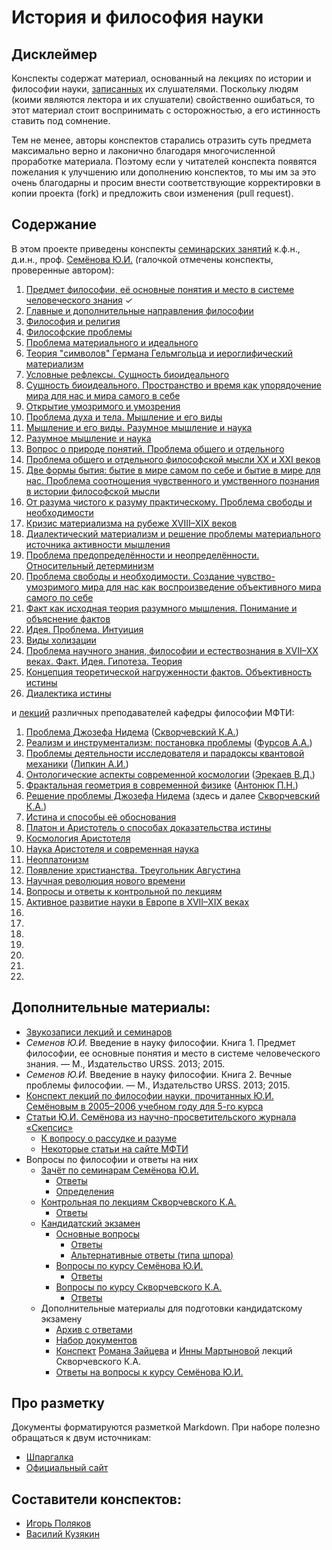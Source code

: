 # История и философия науки


## Дисклеймер
Конспекты содержат материал, основанный на лекциях по истории и философии науки, [записанных](https://drive.google.com/open?id=0By-rYPzw7raEampzQ291cWwwcFE) их слушателями.
Поскольку людям (коими являются лектора и их слушатели) свойственно ошибаться, то этот материал стоит воспринимать с осторожностью, а его истинность ставить под сомнение.

Тем не менее, авторы конспектов старались отразить суть предмета максимально верно и лаконично благодаря многочисленной проработке материала.
Поэтому если у читателей конспекта появятся пожелания к улучшению или дополнению конспектов, то мы им за это очень благодарны и просим внести соответствующие корректировки в копии проекта (fork) и предложить свои изменения (pull request).


## Содержание
В этом проекте приведены конспекты [семинарских занятий](https://github.com/noggatur/philosophy/blob/master/Seminars/) к.ф.н., д.и.н., проф. [Семёнова Ю.И.](https://ru.wikipedia.org/wiki/Семёнов,_Юрий_Иванович) (галочкой отмечены конспекты, проверенные автором):

1. [Предмет философии, её основные понятия и место в системе человеческого знания](https://github.com/noggatur/philosophy/blob/master/Seminars/Seminar_01.md) &#10003;
2. [Главные и дополнительные направления философии](https://github.com/noggatur/philosophy/blob/master/Seminars/Seminar_02.md)
3. [Философия и религия](https://github.com/noggatur/philosophy/blob/master/Seminars/Seminar_03.md)
4. [Философские проблемы](https://github.com/noggatur/philosophy/blob/master/Seminars/Seminar_04.md)
5. [Проблема материального и идеального](https://github.com/noggatur/philosophy/blob/master/Seminars/Seminar_05.md)
6. [Теория "символов" Германа Гельмгольца и иероглифический материализм](https://github.com/noggatur/philosophy/blob/master/Seminars/Seminar_06.md)
7. [Условные рефлексы. Сущность биоидеального](https://github.com/noggatur/philosophy/blob/master/Seminars/Seminar_07.md)
8. [Сущность биоидеального. Пространство и время как упорядочение мира для нас и мира самого в себе](https://github.com/noggatur/philosophy/blob/master/Seminars/Seminar_08.md)
9. [Открытие умозримого и умозрения](https://github.com/noggatur/philosophy/blob/master/Seminars/Seminar_09.md)
10. [Проблема духа и тела. Мышление и его виды](https://github.com/noggatur/philosophy/blob/master/Seminars/Seminar_10.md)
11. [Мышление и его виды. Разумное мышление и наука](https://github.com/noggatur/philosophy/blob/master/Seminars/Seminar_11.md)
12. [Разумное мышление и наука](https://github.com/noggatur/philosophy/blob/master/Seminars/Seminar_12.md)
13. [Вопрос о природе понятий. Проблема общего и отдельного](https://github.com/noggatur/philosophy/blob/master/Seminars/Seminar_13.md)
14. [Проблема общего и отдельного философской мысли XX и XXI веков](https://github.com/noggatur/philosophy/blob/master/Seminars/Seminar_14.md)
15. [Две формы бытия: бытие в мире самом по себе и бытие в мире для нас. Проблема соотношения чувственного и умственного познания в истории философской мысли](https://github.com/noggatur/philosophy/blob/master/Seminars/Seminar_15.md)
16. [От разума чистого к разуму практическому. Проблема свободы и необходимости](https://github.com/noggatur/philosophy/blob/master/Seminars/Seminar_16.md)
17. [Кризис материализма на рубеже XVIII–XIX веков](https://github.com/noggatur/philosophy/blob/master/Seminars/Seminar_17.md)
18. [Диалектический материализм и решение проблемы материального источника активности мышления](https://github.com/noggatur/philosophy/blob/master/Seminars/Seminar_18.md)
19. [Проблема предопределённости и неопределённости. Относительный детерминизм](https://github.com/noggatur/philosophy/blob/master/Seminars/Seminar_19.md)
20. [Проблема свободы и необходимости. Создание чувство-умозримого мира для нас как воспроизведение объективного мира самого по себе](https://github.com/noggatur/philosophy/blob/master/Seminars/Seminar_20.md)
21. [Факт как исходная теория разумного мышления. Понимание и объяснение фактов](https://github.com/noggatur/philosophy/blob/master/Seminars/Seminar_21.md)
22. [Идея. Проблема. Интуиция](https://github.com/noggatur/philosophy/blob/master/Seminars/Seminar_22.md)
23. [Виды холизации](https://github.com/noggatur/philosophy/blob/master/Seminars/Seminar_23.md)
24. [Проблема научного знания, философии и естествознания в XVII–XX веках. Факт. Идея. Гипотеза. Теория](https://github.com/noggatur/philosophy/blob/master/Seminars/Seminar_24.md)
25. [Концепция теоретической нагруженности фактов. Объективность истины](https://github.com/noggatur/philosophy/blob/master/Seminars/Seminar_25.md)
26. [Диалектика истины](https://github.com/noggatur/philosophy/blob/master/Seminars/Seminar_26.md)

и [лекций](https://github.com/noggatur/philosophy/blob/master/Lectures/) различных преподавателей кафедры философии МФТИ:

1. [Проблема Джозефа Нидема](https://github.com/noggatur/philosophy/blob/master/Lectures/Lecture_01.md) ([Скворчевский К.А.](http://wikimipt.org/wiki/Скворчевский_Константин_Анатольевич))
2. [Реализм и инструментализм: постановка проблемы](https://github.com/noggatur/philosophy/blob/master/Lectures/Lecture_02.md) ([Фурсов А.А.](http://istina.msu.ru/profile/a-lexx/))
3. [Проблемы деятельности исследователя и парадоксы квантовой механики](https://github.com/noggatur/philosophy/blob/master/Lectures/Lecture_03.md) ([Липкин А.И.](http://www2.rsuh.ru/article.html?id=940520))
4. [Онтологические аспекты современной космологии](https://github.com/noggatur/philosophy/blob/master/Lectures/Lecture_04.md) ([Эрекаев В.Д.](http://www.dubinushka.ru/pmes.php?id=423))
5. [Фрактальная геометрия в современной физике](https://github.com/noggatur/philosophy/blob/master/Lectures/Lecture_05.md) ([Антонюк П.Н.](http://fn.bmstu.ru/tm-fs-11/79-fn-dep/vych-mat-mat-phys/general/prepods/465-fn11-antonyuk))
6. [Решение проблемы Джозефа Нидема](https://github.com/noggatur/philosophy/blob/master/Lectures/Lecture_06.md) (здесь и далее [Скворчевский К.А.](http://wikimipt.org/wiki/Скворчевский_Константин_Анатольевич))
7. [Истина и способы её обоснования](https://github.com/noggatur/philosophy/blob/master/Lectures/Lecture_07.md)
8. [Платон и Аристотель о способах доказательства истины](https://github.com/noggatur/philosophy/blob/master/Lectures/Lecture_08.md)
9. [Космология Аристотеля](https://github.com/noggatur/philosophy/blob/master/Lectures/Lecture_09.md)
10. [Наука Аристотеля и современная наука](https://github.com/noggatur/philosophy/blob/master/Lectures/Lecture_10.md)
11. [Неоплатонизм](https://github.com/noggatur/philosophy/blob/master/Lectures/Lecture_11.md)
12. [Появление христианства. Треугольник Августина](https://github.com/noggatur/philosophy/blob/master/Lectures/Lecture_12.md)
13. [Научная революция нового времени](https://github.com/noggatur/philosophy/blob/master/Lectures/Lecture_13.md)
14. [Вопросы и ответы к контрольной по лекциям](https://github.com/noggatur/philosophy/blob/master/Lectures/Lecture_14_Questions.md)
15. [Активное развитие науки в Европе в XVII–XIX веках](https://github.com/noggatur/philosophy/blob/master/Lectures/Lecture_15.md)
16. [](https://github.com/noggatur/philosophy/blob/master/Lectures/Lecture_16.md)
17. [](https://github.com/noggatur/philosophy/blob/master/Lectures/Lecture_17.md)
18. [](https://github.com/noggatur/philosophy/blob/master/Lectures/Lecture_18.md)
19. [](https://github.com/noggatur/philosophy/blob/master/Lectures/Lecture_19.md)
20. [](https://github.com/noggatur/philosophy/blob/master/Lectures/Lecture_20.md)
21. [](https://github.com/noggatur/philosophy/blob/master/Lectures/Lecture_21.md)
22. [](https://github.com/noggatur/philosophy/blob/master/Lectures/Lecture_22.md)


## Дополнительные материалы:
- [Звукозаписи лекций и семинаров](https://drive.google.com/open?id=0By-rYPzw7raEampzQ291cWwwcFE)
- _Семенов Ю.И._ Введение в науку философии. Книга 1. Предмет философии, ее основные понятия и место в системе  человеческого знания. — М., Издательство URSS. 2013; 2015.
- _Семенов Ю.И._ Введение в науку философии. Книга 2. Вечные проблемы философии. — М., Издательство URSS. 2013; 2015.
- [Конспект лекций по философии науки, прочитанных Ю.И. Семёновым в 2005–2006 учебном году для 5-го курса](https://philosophy.ivlis.com/)
- [Статьи Ю.И. Семёнова из научно-просветительского журнала «Скепсис»](http://scepsis.net/authors/id_8.html)
  + [К вопросу о рассудке и разуме](http://scepsis.net/library/id_426.html)
  + [Некоторые статьи на сайте МФТИ](https://mipt.ru/education/chair/philosophy/publications/works/semenov/)
- Вопросы по философии и ответы на них
  + [Зачёт по семинарам Семёнова Ю.И.](https://mipt.ru/education/chair/philosophy/exams/asp_fachet/zach_semenov.php)
    * [Ответы](https://github.com/noggatur/philosophy/blob/master/Seminars/Q&A_0.md)
    * [Определения](https://github.com/noggatur/philosophy/blob/master/Definitions.md)
  + [Контрольная по лекциям Скворчевского К.А.](https://github.com/noggatur/philosophy/blob/master/Lectures/Lecture_14_Questions.md)
    * [Ответы](https://github.com/noggatur/philosophy/blob/master/Lectures/Q&A_0_Short.md)
  + [Кандидатский экзамен](https://github.com/noggatur/philosophy/blob/master/Questions.md)
    * [Основные вопросы](https://mipt.ru/education/chair/philosophy/exams/voprosy1.php)
      - [Ответы](https://github.com/noggatur/philosophy/blob/master/Seminars/Q&A_1.md)
      - [Альтернативные ответы (типа шпора)](https://vk.com/doc125936391_446063547?hash=336153063c047d1989&dl=12dc55de2551a54c4c)
    * [Вопросы по курсу Семёнова Ю.И.](https://pp.userapi.com/c639917/v639917643/3f02c/G8AOFaOiBmA.jpg)
      - [Ответы](https://github.com/noggatur/philosophy/blob/master/Seminars/Q&A_2.md)
    * [Вопросы по курсу Скворчевского К.А.](https://mipt.ru/education/chair/philosophy/exams/q2_skvor4evsky.php)
      - [Ответы](https://github.com/noggatur/philosophy/blob/master/Lectures/Q&A_1.md)
  + Дополнительные материалы для подготовки кандидатскому экзамену
    * [Архив с ответами](https://vk.com/doc62339817_444936832?hash=d78354c879e48545e3&dl=5a9034f70ef92c16a3)
    * [Набор документов](https://vk.com/docs?oid=-35423597)
    * [Конспект](https://vk.com/doc24929554_437528491?hash=37406195fa7d87f0b3&dl=3ae3bac23b9e1a7bbf) [Романа Зайцева](https://vk.com/z_rommel) и [Инны Мартыновой](https://vk.com/id226349649) лекций Скворчевского К.А.
    * [Ответы на вопросы к курсу Семёнова Ю.И.](https://vk.com/doc179629971_445889640?hash=4081890d12aac4ab93&dl=00e17d832af871b84a)


## Про разметку
Документы форматируются разметкой Markdown.
При наборе полезно обращаться к двум источникам:
- [Шпаргалка](https://github.com/adam-p/markdown-here/wiki/markdown-cheatsheet)
- [Официальный сайт](http://daringfireball.net/projects/markdown/)


## Составители конспектов:
- [Игорь Поляков](https://vk.com/igor.polyakov)
- [Василий Кузякин](https://vk.com/id179629971)
